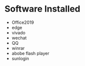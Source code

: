 Software Installed
=======

- Office2019
- edge
- vivado
- wechat
- QQ
- winrar
- abobe flash player
- sunlogin
